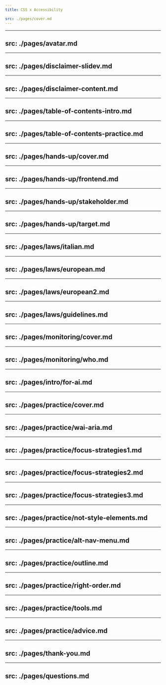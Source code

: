```yaml
---
title: CSS x Accessibility

src: ./pages/cover.md
---
```


---
src: ./pages/avatar.md
---

---
src: ./pages/disclaimer-slidev.md
---

---
src: ./pages/disclaimer-content.md
---

---
src: ./pages/table-of-contents-intro.md
---

---
src: ./pages/table-of-contents-practice.md
---

---
src: ./pages/hands-up/cover.md
---

---
src: ./pages/hands-up/frontend.md
---

---
src: ./pages/hands-up/stakeholder.md
---

---
src: ./pages/hands-up/target.md
---

---
src: ./pages/laws/italian.md
---

---
src: ./pages/laws/european.md
---

---
src: ./pages/laws/european2.md
---

---
src: ./pages/laws/guidelines.md
---

---
src: ./pages/monitoring/cover.md
---

---
src: ./pages/monitoring/who.md
---

---
src: ./pages/intro/for-ai.md
---

---
src: ./pages/practice/cover.md
---

---
src: ./pages/practice/wai-aria.md
---

---
src: ./pages/practice/focus-strategies1.md
---

---
src: ./pages/practice/focus-strategies2.md
---

---
src: ./pages/practice/focus-strategies3.md
---

---
src: ./pages/practice/not-style-elements.md
---

---
src: ./pages/practice/alt-nav-menu.md
---

---
src: ./pages/practice/outline.md
---

---
src: ./pages/practice/right-order.md
---

---
src: ./pages/practice/tools.md
---

---
src: ./pages/practice/advice.md
---

---
src: ./pages/thank-you.md
---

---
src: ./pages/questions.md
---